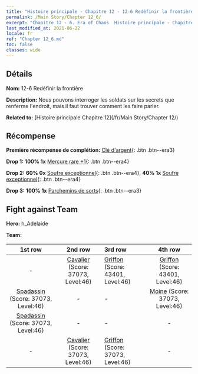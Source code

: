 ```yaml
---
title: "Histoire principale - Chapitre 12 - 12-6 Redéfinir la frontière"
permalink: /Main Story/Chapter 12_6/
excerpt: "Chapitre 12 - 6. Era of Chaos  Histoire principale - Chapitre 12_6. 12-6 Redéfinir la frontière"
last_modified_at: 2021-06-22
locale: fr
ref: "Chapter 12_6.md"
toc: false
classes: wide
---
```


## Détails

 **Nom:** 12-6 Redéfinir la frontière

 **Description:** Nous pouvons interroger les soldats sur les secrets que renferme l'endroit, mais il faut trouver comment les faire parler.

 **Related to:** [Histoire principale Chapitre 12](/fr/Main Story/Chapter 12/)

## Récompense

 **Première récompense de complétion:** [Clé d'argent](/ItemsFR/con_693/){: .btn .btn--era3}

 **Drop 1:** **100% 1x** [Mercure rare +1](/ItemsFR/mat_42/){: .btn .btn--era4}

 **Drop 2:** **60% 0x** [Soufre exceptionnel](/ItemsFR/mat_36/){: .btn .btn--era4}, **40% 1x** [Soufre exceptionnel](/ItemsFR/mat_36/){: .btn .btn--era4}

 **Drop 3:** **100% 1x** [Parchemins de sorts](/ItemsFR/con_694/){: .btn .btn--era3}


## Fight against Team
 **Hero:** h_Adelaide

 **Team:**


  | 1st row | 2nd row | 3rd row | 4th row |
  |:----:|:----:|:----|:----:|
  | - | [Cavalier](/fr/units/Cavalier/) (Score: 37073, Level:46)  | [Griffon](/fr/units/Griffin/) (Score: 43401, Level:46)  | [Griffon](/fr/units/Griffin/) (Score: 43401, Level:46)  |
  | [Spadassin](/fr/units/Swordsman/) (Score: 37073, Level:46)  | - | - | [Moine](/fr/units/Monk/) (Score: 37073, Level:46)  |
  | [Spadassin](/fr/units/Swordsman/) (Score: 37073, Level:46)  | - | - | - |
  | - | [Cavalier](/fr/units/Cavalier/) (Score: 37073, Level:46)  | [Griffon](/fr/units/Griffin/) (Score: 37073, Level:46)  | - |


